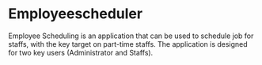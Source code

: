 # Employeescheduler
 Employee Scheduling is an application that can be used to schedule job for staffs, with the key target on part-time staffs.  The application is designed for two key users (Administrator and Staffs).
